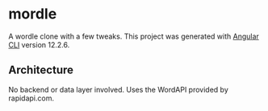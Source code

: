 # mordle

A wordle clone with a few tweaks.
This project was generated with [Angular CLI](https://github.com/angular/angular-cli) version 12.2.6.

## Architecture

No backend or data layer involved. Uses the WordAPI provided by rapidapi.com.
